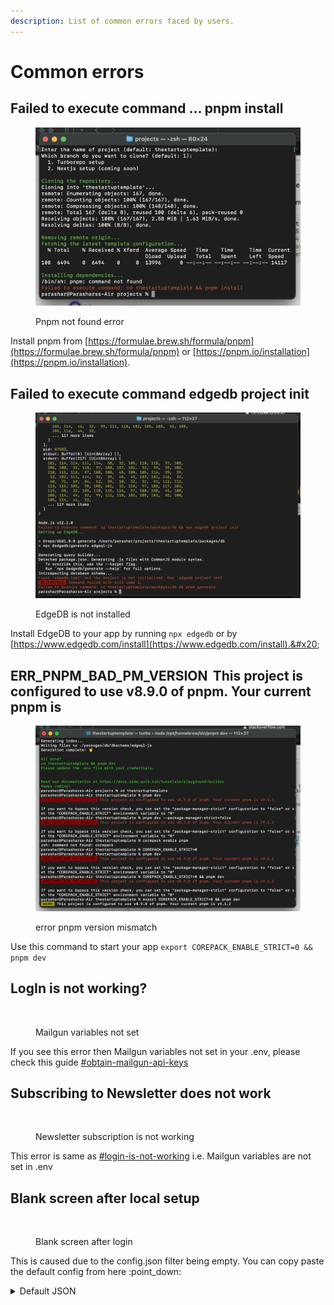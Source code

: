 ```yaml
---
description: List of common errors faced by users.
---
```


# Common errors

## Failed to execute command ... pnpm install

<figure><img src="../.gitbook/assets/image.png" alt=""><figcaption><p>Pnpm not found error</p></figcaption></figure>

Install pnpm from [https://formulae.brew.sh/formula/pnpm](https://formulae.brew.sh/formula/pnpm) or [https://pnpm.io/installation](https://pnpm.io/installation).

## Failed to execute command edgedb project init

<figure><img src="../.gitbook/assets/image (1).png" alt=""><figcaption><p>EdgeDB is not installed</p></figcaption></figure>

Install EdgeDB to your app by running `npx edgedb` or  by [https://www.edgedb.com/install](https://www.edgedb.com/install).&#x20;



## ERR\_PNPM\_BAD\_PM\_VERSION  This project is configured to use v8.9.0 of pnpm. Your current pnpm is

<figure><img src="../.gitbook/assets/image (2).png" alt=""><figcaption><p>error pnpm version mismatch</p></figcaption></figure>

Use this command to start your app `export COREPACK_ENABLE_STRICT=0 && pnpm dev`

## LogIn is not working?

<div align="left">

<figure><img src="../.gitbook/assets/Screenshot 2024-05-25 at 1.46.24 AM.png" alt=""><figcaption><p>Mailgun variables not set</p></figcaption></figure>

</div>

If you see this error then Mailgun variables not set in your .env, please check this guide [#obtain-mailgun-api-keys](setting-up-email-notifications.md#obtain-mailgun-api-keys "mention")

## Subscribing to Newsletter does not work

<div align="left">

<figure><img src="../.gitbook/assets/Screenshot 2024-05-25 at 1.51.29 AM.png" alt=""><figcaption><p>Newsletter subscription is not working</p></figcaption></figure>

</div>

This error is same as [#login-is-not-working](common-errors.md#login-is-not-working "mention") i.e. Mailgun variables are not set in .env

## Blank screen after local setup

<div align="left">

<figure><img src="../.gitbook/assets/Screenshot 2024-05-25 at 2.02.14 AM.png" alt=""><figcaption><p>Blank screen after login</p></figcaption></figure>

</div>

This is caused due to the config.json filter being empty. You can copy paste the default config from here :point\_down:

<details>

<summary>Default JSON</summary>

```json
{
  "HERO": {
    "cards": {
      "aboutCard": {
        "name": "Naman Parashar",
        "description": "Passionate about designing & coding great user experiences on the web.",
        "designation": "Prodcut Developer",
        "socialLinks": { "github": "https://github.com/nparashar150", "twitter": "https://twitter.com/nparashar150", "linkedIn": "https://www.linkedin.com/in/nparashar150" }
      },
      "tweetCard": { "name": "ShadcnUI", "tweet": "This landing page is awesome! #TheStartupTemplate", "username": "@shadcn", "avatarUrl": "https://github.com/shadcn.png" },
      "pricingCard": {
        "features": [
          { "icon": "keyRound", "title": "Pre-built Authentication" },
          { "icon": "atSign", "title": "Email Notifications" },
          { "icon": "code2", "title": "Pre-built Components" },
          { "icon": "databaseZap", "title": "Plug-and-Play Database" },
          { "icon": "settings2Icon", "title": "Live Playground" }
        ],
        "planName": "Free",
        "curlyText": "get started",
        "badgeTitle": "Most Popular",
        "description": "All the tools you need to launch fast and efficiently.",
        "pricePerMonth": "$0",
        "primaryButtonText": "Read the Docs"
      },
      "serviceCard": { "title": "Theme Switcher", "description": "Give your users the choice to switch between themes effortlessly, enhancing the experience." }
    },
    "title": "{{Simplify}}  your side {{hustle}}  journey",
    "pretitle": "Introducing The Startup Template",
    "subtitle": "Everything you need to build, launch, and grow your web app effortlessly. Focus on your vision, and start making your first $ faster.",
    "curlyText": "try now",
    "primaryButtonText": "npx create-thestartuptemplate@latest",
    "secondaryButtonText": "Playground"
  },
  "ABOUT": {
    "stats": [
      { "count": 290, "title": "Downloads" },
      { "count": 10, "title": "Users" },
      { "count": 2, "title": "Stars" },
      { "count": 1, "title": "Products" }
    ],
    "title": "About The Startup Template",
    "subtitle": "This is a pre-built template using Next.js, EdgeDB, Turborepo, Next Auth, ShadcnUI and Mailgun to help you quickly set up and launch your app. It includes a beautiful landing page, a dashboard, and essential integrations, saving you time and effort.",
    "aboutImage": "/pilot.png"
  },
  "BANNER": {
    "title": "Accelerate your project, launch faster, and succeed",
    "subtitle": "Effortlessly integrate auth, db, and email communication. Spend more time building your product, less on integrations. Get the tools you need to launch quickly with ease.",
    "primaryButtonText": "Playground",
    "secondaryButtonText": "Docs"
  },
  "FOOTER": {
    "brand": [{ "href": "/", "icon": "logo", "label": "'The Startup'", "target": "_self" }],
    "Resources": [
      { "href": "https://docs.side.quik.run", "label": "Docs", "target": "_blank" },
      { "href": "#faq", "label": "Frequency Asked Questions", "target": "_self" }
    ],
    "Connect with me": [
      { "href": "mailto:nparashar150@gmail.com", "label": "Email: nparashar150@gmail.com", "target": "_self" },
      { "href": "https://github.com/nparashar150", "label": "GitHub: nparashar150", "target": "_blank" },
      { "href": "https://twitter.com/nparashar150", "label": "Twitter: @nparashar150", "target": "_blank" }
    ]
  },
  "NAVBAR": {
    "leftLinks": [{ "href": "/", "icon": "logo", "label": "'The Startup'", "target": "_self" }],
    "rightLinks": [{ "href": "https://github.com/nparashar150/thestartuptemplate", "icon": "gitHub", "label": "Github", "target": "_blank" }],
    "centerLinks": [
      { "href": "/dashboard", "label": "Playground", "target": "_self" },
      { "href": "https://docs.side.quik.run", "label": "Docs", "target": "_blank" },
      { "href": "/#faq", "label": "FAQ", "target": "_self" },
      { "href": "https://github.com/nparashar150/thestartuptemplate/blob/main/CONTRIBUTING.md", "label": "Contribute", "target": "_blank" }
    ]
  },
  "PARTNERS": {
    "title": "Tools and Technologies",
    "partners": [
      { "name": "Next.js", "logoUrl": "/next-js.svg" },
      { "name": "EdgeDB", "logoUrl": "/edb.png" },
      { "name": "Turborepo", "logoUrl": "/turborepo.png" },
      { "name": "Next Auth", "logoUrl": "/next-auth.png" },
      { "name": "ShadcnUI", "logoUrl": "/shadcn.png" },
      { "name": "Mailgun", "logoUrl": "/mailgun.svg" }
    ],
    "subtitle": "List of tools and technologies used in The Startup Template"
  },
  "FEATURE_CARDS": {
    "tags": [],
    "title": "Accelerate your development and engagement",
    "features": [
      { "icon": "keyRound", "title": "Authentication", "description": "Simplify development by integrating authentication effortlessly." },
      { "icon": "atSign", "title": "Email Notifications", "description": "Enhance user engagement with automated email alerts for important events." },
      { "icon": "databaseZap", "title": "Data Management", "description": "Efficiently manage and store user data with EdgeDB." },
      { "icon": "code2", "title": "Playground", "description": "Experiment with the template and create your custom configurations with ease." }
    ],
    "subtitle": "Seamlessly integrate authentication, notifications, data management, and SEO optimization"
  },
  "NEWSLETTER_CONFIG": {
    "title": "Join my newsletter",
    "subtitle": "Get occasional updates, tips, and tricks (I promise not to spam you, I'm too lazy for that)",
    "curlyText": "subscribe now",
    "buttonText": "Subscribe",
    "inputPlaceholder": "pro.dev@gmail.com"
  },
  "FREQUENTLY_ASKED_QUESTIONS": {
    "items": [
      {
        "key": "item-1",
        "answer": "The Startup Template is a template built using EdgeDB, Next.js, ShadcnUI, and NextAuth to help you quickly set up and launch your web app. It includes a beautiful landing page, a dashboard, and essential integrations, saving you time and effort. It significantly reduces development time and effort, allowing you to focus on what truly matters.",
        "question": "What is The Startup Template?"
      },
      { "key": "item-4", "answer": "Comprehensive documentation is available at https://docs.side.quik.run. It includes guides on getting started, customization options, and more.", "question": "Where can I find the documentation?" },
      {
        "key": "item-5",
        "answer": "Yes, you can use The Startup Template for both personal and commercial projects. It's designed to help you launch your web app quickly, whether it's a hobby project or a business venture. Provided you mention the original authors.",
        "question": "Can I use The Startup Template for commercial projects?"
      },
      {
        "key": "item-3",
        "answer": "If you find this project helpful, please consider supporting our work by donating https://github.com/sponsors/nparashar150. Your support helps us continue to improve and maintain the template.",
        "question": "How can I support the development of The Startup Template?"
      },
      {
        "key": "item-2",
        "answer": "If you have any questions or need assistance, feel free to reach out to me at nparashar150@gmail.com. We're here to help you get the most out of The Startup Template.",
        "question": "Do you offer support if I run into issues?"
      }
    ],
    "title": "Frequently Asked Questions",
    "subtitle": "Find answers to common questions about The Startup Template",
    "contactEmail": "nparashar150@gmail.com"
  }
}
```

</details>
